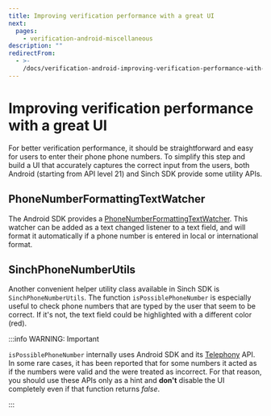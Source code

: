 ```yaml
---
title: Improving verification performance with a great UI
next:
  pages:
    - verification-android-miscellaneous
description: ""
redirectFrom:
  - >-
    /docs/verification-android-improving-verification-performance-with-a-great-ui
---
```


# Improving verification performance with a great UI

For better verification performance, it should be straightforward and easy for users to enter their phone phone numbers. To simplify this step and build a UI that accurately captures the correct input from the users, both Android (starting from API level 21) and Sinch SDK provide some utility APIs.

## PhoneNumberFormattingTextWatcher

The Android SDK provides a [PhoneNumberFormattingTextWatcher](http://developer.android.com/reference/android/telephony/PhoneNumberFormattingTextWatcher.html). This watcher can be added as a text changed listener to a text field, and will format it automatically if a phone number is entered in local or international format.

## SinchPhoneNumberUtils

Another convenient helper utility class available in Sinch SDK is `SinchPhoneNumberUtils`. The function `isPossiblePhoneNumber` is especially useful to check phone numbers that are typed by the user that seem to be correct. If it's not, the text field could be highlighted with a different color (red).

:::info WARNING: Important

`isPossiblePhoneNumber` internally uses Android SDK and its [Telephony](https://developer.android.com/reference/android/telephony/package-summary) API. In some rare cases, it has been reported that for some numbers it acted as if the numbers were valid and the were treated as incorrect. For that reason, you should use these APIs only as a hint and **don't** disable the UI completely even if that function returns _false_.

:::
